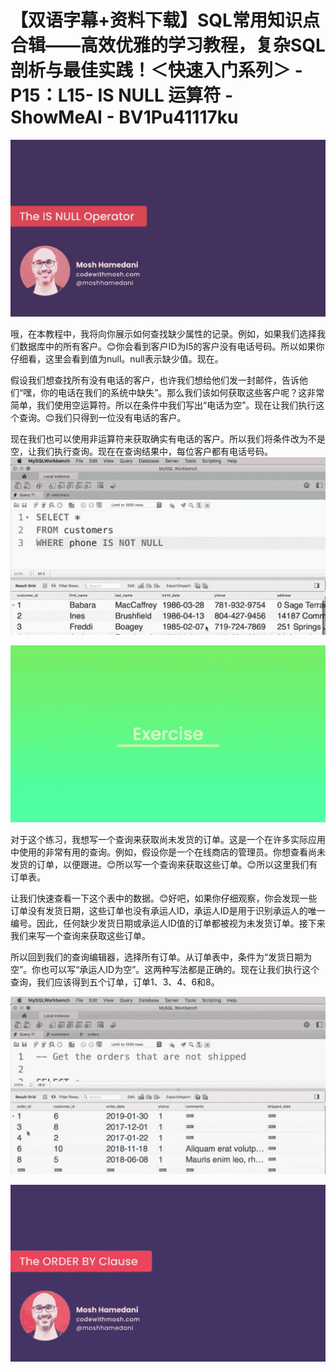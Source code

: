 # 【双语字幕+资料下载】SQL常用知识点合辑——高效优雅的学习教程，复杂SQL剖析与最佳实践！＜快速入门系列＞ - P15：L15- IS NULL 运算符 - ShowMeAI - BV1Pu41117ku

![](img/8660f6ca174255d5ec5fa668f2b77ac7_0.png)

哦，在本教程中，我将向你展示如何查找缺少属性的记录。例如，如果我们选择我们数据库中的所有客户。😊你会看到客户ID为I5的客户没有电话号码。所以如果你仔细看，这里会看到值为null。null表示缺少值。现在。

假设我们想查找所有没有电话的客户，也许我们想给他们发一封邮件，告诉他们“嘿，你的电话在我们的系统中缺失”。那么我们该如何获取这些客户呢？这非常简单，我们使用空运算符。所以在条件中我们写出“电话为空”。现在让我们执行这个查询。😊我们只得到一位没有电话的客户。

现在我们也可以使用非运算符来获取确实有电话的客户。所以我们将条件改为不是空，让我们执行查询。现在在查询结果中，每位客户都有电话号码。![](img/8660f6ca174255d5ec5fa668f2b77ac7_2.png)

![](img/8660f6ca174255d5ec5fa668f2b77ac7_3.png)

对于这个练习，我想写一个查询来获取尚未发货的订单。这是一个在许多实际应用中使用的非常有用的查询。例如，假设你是一个在线商店的管理员。你想查看尚未发货的订单，以便跟进。😊所以写一个查询来获取这些订单。😊所以这里我们有订单表。

让我们快速查看一下这个表中的数据。😊好吧，如果你仔细观察，你会发现一些订单没有发货日期，这些订单也没有承运人ID，承运人ID是用于识别承运人的唯一编号。因此，任何缺少发货日期或承运人ID值的订单都被视为未发货订单。接下来我们来写一个查询来获取这些订单。

所以回到我们的查询编辑器，选择所有订单。从订单表中，条件为“发货日期为空”。你也可以写“承运人ID为空”。这两种写法都是正确的。现在让我们执行这个查询，我们应该得到五个订单，订单1、3、4、6和8。

![](img/8660f6ca174255d5ec5fa668f2b77ac7_5.png)

![](img/8660f6ca174255d5ec5fa668f2b77ac7_6.png)
